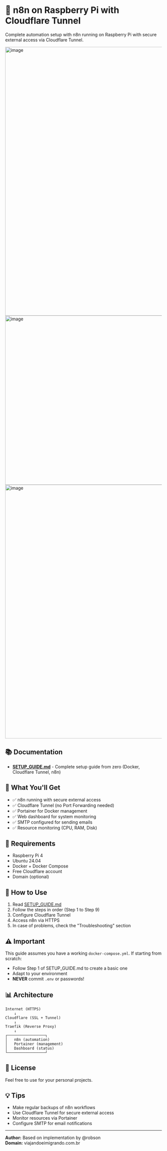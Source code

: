# 🚀 n8n on Raspberry Pi with Cloudflare Tunnel

Complete automation setup with n8n running on Raspberry Pi with secure external access via Cloudflare Tunnel.

<img width="1734" height="863" alt="image" src="https://github.com/user-attachments/assets/6ee45fec-3268-43fd-b062-906a8ff2eb77" />
<img width="1903" height="543" alt="image" src="https://github.com/user-attachments/assets/40646c57-f90d-4360-be39-10883390476c" />
<img width="1639" height="815" alt="image" src="https://github.com/user-attachments/assets/bfbc3ccc-6fc7-478e-a312-8e4d08d86bfa" />




## 📚 Documentation

- **[SETUP_GUIDE.md](SETUP_GUIDE.md)** - Complete setup guide from zero (Docker, Cloudflare Tunnel, n8n)

## 🎯 What You'll Get

- ✅ n8n running with secure external access
- ✅ Cloudflare Tunnel (no Port Forwarding needed)
- ✅ Portainer for Docker management
- ✅ Web dashboard for system monitoring
- ✅ SMTP configured for sending emails
- ✅ Resource monitoring (CPU, RAM, Disk)

## 🔧 Requirements

- Raspberry Pi 4
- Ubuntu 24.04
- Docker + Docker Compose
- Free Cloudflare account
- Domain (optional)

## 📖 How to Use

1. Read [SETUP_GUIDE.md](SETUP_GUIDE.md)
2. Follow the steps in order (Step 1 to Step 9)
3. Configure Cloudflare Tunnel
4. Access n8n via HTTPS
5. In case of problems, check the "Troubleshooting" section

## ⚠️ Important

This guide assumes you have a working `docker-compose.yml`. If starting from scratch:
- Follow Step 1 of SETUP_GUIDE.md to create a basic one
- Adapt to your environment
- **NEVER** commit `.env` or passwords!

## 📊 Architecture

```
Internet (HTTPS)
    ↓
Cloudflare (SSL + Tunnel)
    ↓
Traefik (Reverse Proxy)
    ↓
┌─────────────────┐
│   n8n (automation)
│   Portainer (management)
│   Dashboard (status)
└─────────────────┘
```

## 📝 License

Feel free to use for your personal projects.

## 💡 Tips

- Make regular backups of n8n workflows
- Use Cloudflare Tunnel for secure external access
- Monitor resources via Portainer
- Configure SMTP for email notifications

---

**Author:** Based on implementation by @robson  
**Domain:** viajandoeimigrando.com.br

